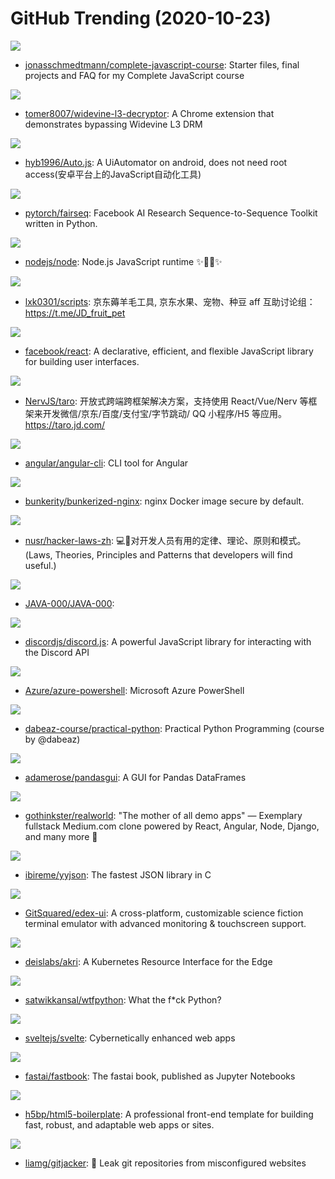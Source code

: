 # GitHub Trending (2020-10-23)

![](https://img.shields.io/badge/JavaScript-New%20117-green?style=flat-square&logo=appveyor)
- [jonasschmedtmann/complete-javascript-course](https://github.com/jonasschmedtmann/complete-javascript-course): Starter files, final projects and FAQ for my Complete JavaScript course

![](https://img.shields.io/badge/JavaScript-New%20134-green?style=flat-square&logo=appveyor)
- [tomer8007/widevine-l3-decryptor](https://github.com/tomer8007/widevine-l3-decryptor): A Chrome extension that demonstrates bypassing Widevine L3 DRM

![](https://img.shields.io/badge/Java-New%2095-green?style=flat-square&logo=appveyor)
- [hyb1996/Auto.js](https://github.com/hyb1996/Auto.js): A UiAutomator on android, does not need root access(安卓平台上的JavaScript自动化工具)

![](https://img.shields.io/badge/Python-New%20140-green?style=flat-square&logo=appveyor)
- [pytorch/fairseq](https://github.com/pytorch/fairseq): Facebook AI Research Sequence-to-Sequence Toolkit written in Python.

![](https://img.shields.io/badge/JavaScript-New%2087-green?style=flat-square&logo=appveyor)
- [nodejs/node](https://github.com/nodejs/node): Node.js JavaScript runtime ✨🐢🚀✨

![](https://img.shields.io/badge/JavaScript-New%2070-green?style=flat-square&logo=appveyor)
- [lxk0301/scripts](https://github.com/lxk0301/scripts): 京东薅羊毛工具, 京东水果、宠物、种豆 aff 互助讨论组：https://t.me/JD_fruit_pet

![](https://img.shields.io/badge/JavaScript-New%20125-green?style=flat-square&logo=appveyor)
- [facebook/react](https://github.com/facebook/react): A declarative, efficient, and flexible JavaScript library for building user interfaces.

![](https://img.shields.io/badge/JavaScript-New%2034-green?style=flat-square&logo=appveyor)
- [NervJS/taro](https://github.com/NervJS/taro): 开放式跨端跨框架解决方案，支持使用 React/Vue/Nerv 等框架来开发微信/京东/百度/支付宝/字节跳动/ QQ 小程序/H5 等应用。 https://taro.jd.com/

![](https://img.shields.io/badge/TypeScript-New%2024-green?style=flat-square&logo=appveyor)
- [angular/angular-cli](https://github.com/angular/angular-cli): CLI tool for Angular

![](https://img.shields.io/badge/Shell-New%20278-green?style=flat-square&logo=appveyor)
- [bunkerity/bunkerized-nginx](https://github.com/bunkerity/bunkerized-nginx): nginx Docker image secure by default.

![](https://img.shields.io/badge/none-New%20209-green?style=flat-square&logo=appveyor)
- [nusr/hacker-laws-zh](https://github.com/nusr/hacker-laws-zh): 💻📖对开发人员有用的定律、理论、原则和模式。(Laws, Theories, Principles and Patterns that developers will find useful.)

![](https://img.shields.io/badge/none-New%206-green?style=flat-square&logo=appveyor)
- [JAVA-000/JAVA-000](https://github.com/JAVA-000/JAVA-000): 

![](https://img.shields.io/badge/JavaScript-New%20121-green?style=flat-square&logo=appveyor)
- [discordjs/discord.js](https://github.com/discordjs/discord.js): A powerful JavaScript library for interacting with the Discord API

![](https://img.shields.io/badge/C%23-New%2031-green?style=flat-square&logo=appveyor)
- [Azure/azure-powershell](https://github.com/Azure/azure-powershell): Microsoft Azure PowerShell

![](https://img.shields.io/badge/Python-New%20150-green?style=flat-square&logo=appveyor)
- [dabeaz-course/practical-python](https://github.com/dabeaz-course/practical-python): Practical Python Programming (course by @dabeaz)

![](https://img.shields.io/badge/Python-New%20144-green?style=flat-square&logo=appveyor)
- [adamerose/pandasgui](https://github.com/adamerose/pandasgui): A GUI for Pandas DataFrames

![](https://img.shields.io/badge/JavaScript-New%20221-green?style=flat-square&logo=appveyor)
- [gothinkster/realworld](https://github.com/gothinkster/realworld): "The mother of all demo apps" — Exemplary fullstack Medium.com clone powered by React, Angular, Node, Django, and many more 🏅

![](https://img.shields.io/badge/C-New%20237-green?style=flat-square&logo=appveyor)
- [ibireme/yyjson](https://github.com/ibireme/yyjson): The fastest JSON library in C

![](https://img.shields.io/badge/JavaScript-New%20348-green?style=flat-square&logo=appveyor)
- [GitSquared/edex-ui](https://github.com/GitSquared/edex-ui): A cross-platform, customizable science fiction terminal emulator with advanced monitoring & touchscreen support.

![](https://img.shields.io/badge/Rust-New%2070-green?style=flat-square&logo=appveyor)
- [deislabs/akri](https://github.com/deislabs/akri): A Kubernetes Resource Interface for the Edge

![](https://img.shields.io/badge/Python-New%20210-green?style=flat-square&logo=appveyor)
- [satwikkansal/wtfpython](https://github.com/satwikkansal/wtfpython): What the f*ck Python?

![](https://img.shields.io/badge/JavaScript-New%20340-green?style=flat-square&logo=appveyor)
- [sveltejs/svelte](https://github.com/sveltejs/svelte): Cybernetically enhanced web apps

![](https://img.shields.io/badge/Jupyter%20Notebook-New%2073-green?style=flat-square&logo=appveyor)
- [fastai/fastbook](https://github.com/fastai/fastbook): The fastai book, published as Jupyter Notebooks

![](https://img.shields.io/badge/JavaScript-New%20161-green?style=flat-square&logo=appveyor)
- [h5bp/html5-boilerplate](https://github.com/h5bp/html5-boilerplate): A professional front-end template for building fast, robust, and adaptable web apps or sites.

![](https://img.shields.io/badge/Go-New%20227-green?style=flat-square&logo=appveyor)
- [liamg/gitjacker](https://github.com/liamg/gitjacker): 🔪  Leak git repositories from misconfigured websites

